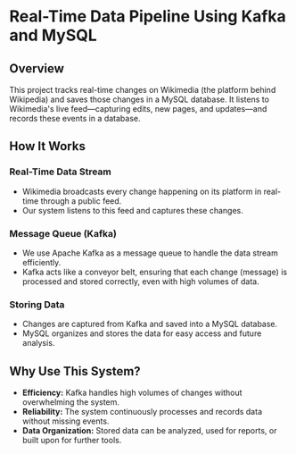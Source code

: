 # Real-Time Data Pipeline Using Kafka and MySQL

## Overview
This project tracks real-time changes on Wikimedia (the platform behind Wikipedia) and saves those changes in a MySQL database. It listens to Wikimedia's live feed—capturing edits, new pages, and updates—and records these events in a database.

## How It Works

### Real-Time Data Stream
- Wikimedia broadcasts every change happening on its platform in real-time through a public feed.
- Our system listens to this feed and captures these changes.

### Message Queue (Kafka)
- We use Apache Kafka as a message queue to handle the data stream efficiently.
- Kafka acts like a conveyor belt, ensuring that each change (message) is processed and stored correctly, even with high volumes of data.

### Storing Data
- Changes are captured from Kafka and saved into a MySQL database.
- MySQL organizes and stores the data for easy access and future analysis.

## Why Use This System?
- **Efficiency:** Kafka handles high volumes of changes without overwhelming the system.
- **Reliability:** The system continuously processes and records data without missing events.
- **Data Organization:** Stored data can be analyzed, used for reports, or built upon for further tools.

